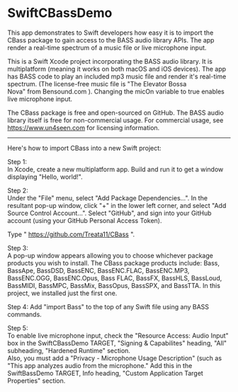 # SwiftCBassDemo
This app demonstrates to Swift developers how easy it is to import the CBass package to gain access to the BASS audio library APIs.  The app render a real-time spectrum of a music file or live microphone input.

This is a Swift Xcode project incorporating the BASS audio library.  It is multiplatform (meaning it works on both macOS and iOS devices).  The app has BASS code to play an included mp3 music file and render it's real-time spectrum.  (The license-free music file is "The Elevator Bossa Nova" from Bensound.com ).  Changing the micOn variable to true enables live microphone input.

The CBass package is free and open-sourced on GitHub.  The BASS audio library itself is free for non-commercial usage.  For commercial usage, see https://www.un4seen.com for licensing information.

-------------------
Here's how to import CBass into a new Swift project: 

Step 1:  
In Xcode, create a new multiplatform app.  Build and run it to get a window displaying "Hello, world!".

Step 2:  
Under the "File" menu, select "Add Package Dependencies...".  In the resultant pop-up window, click "+" in the lower left corner, and select "Add Source Control Account...".  Select "GitHub", and sign into your GitHub account (using your GitHub Personal Access Token).

Type " https://github.com/Treata11/CBass ".

Step 3:   
A pop-up window appears allowing you to choose whichever package products you wish to install.  The CBass package products include: Bass, BassApe, BassDSD, BassENC, BassENC.FLAC, BassENC.MP3, BassENC.OGG, BassENC.Opus, Bass FLAC, BassFX, BassHLS, BassLoud, BassMIDI, BassMPC, BassMix, BassOpus, BassSPX, and BassTTA.  In this project, we installed just the first one.

Step 4:
Add "import Bass" to the top of any Swift file using any BASS commands.

Step 5:  
To enable live microphone input, check the "Resource Access: Audio Input" box in the SwiftCBassDemo TARGET, "Signing & Capabilites" heading, "All" subheading, "Hardened Runtime" section.  
Also, you must add a "Privacy - Microphone Usage Description" (such as "This app analyzes audio from the microphone."  Add this in the SwiftBassDemo TARGET, Info heading, "Custom Application Target Properties" section.
